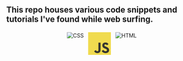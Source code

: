 <h2 aligh="center">This repo houses various code snippets and tutorials I've found while web surfing.</h2>

<p align="center">
<img src="https://freeiconshop.com/wp-content/uploads/edd/css-solid.png" alt="CSS" height="60" style="vertical-align:top; margin:4px">
<img src="https://raw.githubusercontent.com/github/explore/80688e429a7d4ef2fca1e82350fe8e3517d3494d/topics/javascript/javascript.png" alt="Javascript" height="60" style="vertical-align:top; margin:4px">
<img src="https://freeiconshop.com/wp-content/uploads/edd/html-solid.png" alt="HTML" height="60" style="vertical-align:top; margin:4px">
</p>
